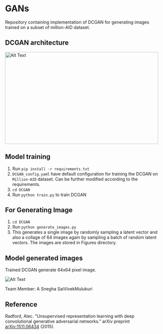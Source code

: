 # GANs
Repository containing implementation of DCGAN for generating images trained on a subset of million-AID dataset.

## DCGAN architecture
<img src="https://github.com/user-attachments/assets/aa0642f2-33a7-47d2-bb95-c7119852b677" alt="Alt Text" width="500" height="300">

## Model training
1. Run `pip install -r requirements.txt`
2. `DCGAN_config.yaml` have default configuration for training the DCGAN on `Million-AID` dataset. Can be further modified according to the requirements.
3. `cd DCGAN`
4. Run `python train.py` to train DCGAN

## For Generating Image
1. `cd DCGAN`
2. Run `python generate_images.py`
3. This generates a single image by randomly sampling a latent vector and also a collage of 64 images again by sampling a batch of random latent vectors. The images are stored in Figures directory.

## Model generated images
Trained DCGAN generate 64x64 pixel image.

<img src="https://github.com/user-attachments/assets/0a3c65cf-fb4c-4807-8fc0-8ad9f161c9db" alt="Alt Text">

Team Member:
A Snegha
SaiVivekMulukuri


## Reference
Radford, Alec. "Unsupervised representation learning with deep convolutional generative adversarial networks." arXiv preprint [arXiv:1511.06434](https://arxiv.org/abs/1511.06434) (2015).
